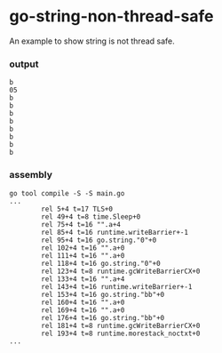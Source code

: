 # go-string-non-thread-safe
An example to show string is not thread safe.

### output
````shell
b
05
b
b
b
b
b
b
b
b
````


### assembly
````
go tool compile -S -S main.go 
...
        rel 5+4 t=17 TLS+0
        rel 49+4 t=8 time.Sleep+0
        rel 75+4 t=16 "".a+4
        rel 85+4 t=16 runtime.writeBarrier+-1
        rel 95+4 t=16 go.string."0"+0
        rel 102+4 t=16 "".a+0
        rel 111+4 t=16 "".a+0
        rel 118+4 t=16 go.string."0"+0
        rel 123+4 t=8 runtime.gcWriteBarrierCX+0
        rel 133+4 t=16 "".a+4
        rel 143+4 t=16 runtime.writeBarrier+-1
        rel 153+4 t=16 go.string."bb"+0
        rel 160+4 t=16 "".a+0
        rel 169+4 t=16 "".a+0
        rel 176+4 t=16 go.string."bb"+0
        rel 181+4 t=8 runtime.gcWriteBarrierCX+0
        rel 193+4 t=8 runtime.morestack_noctxt+0
...
````